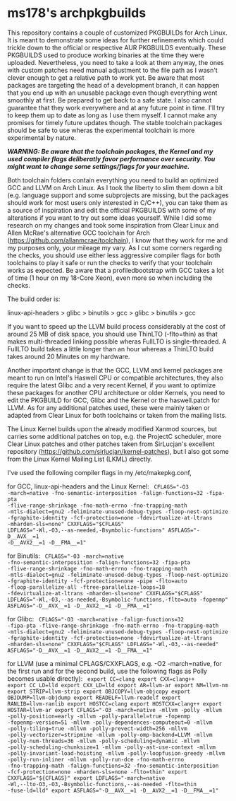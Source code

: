# ms178's archpkgbuilds
This repository contains a couple of customized PKGBUILDs for Arch Linux. It is meant to demonstrate some ideas for further refinements which could trickle down to the official or respective AUR PKGBUILDS eventually. These PKGBUILDS used to produce working binaries at the time they were uploaded. Nevertheless, you need to take a look at them anyway, the ones with custom patches need manual adjustment to the file path as I wasn't clever enough to get a relative path to work yet. Be aware that most packages are targeting the head of a development branch, it can happen that you end up with an unusable package even though everything went smoothly at first. Be prepared to get back to a safe state. I also cannot guarantee that they work everywhere and at any future point in time. I'll try to keep them up to date as long as I use them myself. I cannot make any promises for timely future updates though. The stable toolchain packages should be safe to use wheras the experimental toolchain is more experimental by nature.

***WARNING: Be aware that the toolchain packages, the Kernel and my used compiler flags deliberatly favor performance over security. You might want to change some settings/flags for your machine.***

Both toolchain folders contain everything you need to build an optimized GCC and LLVM on Arch Linux. As I took the liberty to slim them down a bit (e.g. language support and some subprojects are missing, but the packages should work for most users only interested in C/C++), you can take them as a source of inspiration and edit the official PKGBUILDS with some of my alterations if you want to try out some ideas yourself. While I did some research on my changes and took some inspiration from Clear Linux and Allen McRae's alternative GCC toolchain for Arch (https://github.com/allanmcrae/toolchain), I know that they work for me and my purposes only, your mileage my vary. As I cut some corners regarding the checks, you should use either less aggressive compiler flags for both toolchains to play it safe or run the checks to verify that your toolchain works as expected. Be aware that a profiledbootstrap with GCC takes a lot of time (1 hour on my 18-Core Xeon), even more so when including the checks.

The build order is:

linux-api-headers > glibc > binutils > gcc > glibc > binutils > gcc

If you want to speed up the LLVM build process considerably at the cost of around 25 MB of disk space, you should use ThinLTO (-flto=thin) as that makes multi-threaded linking possible wheras FullLTO is single-threaded. A FullLTO build takes a little longer than an hour whereas a ThinLTO build takes around 20 Minutes on my hardware.

Another important change is that the GCC, LLVM and kernel packages are meant to run on Intel's Haswell CPU or compatible architectures, they also require the latest Glibc and a very recent Kernel, if you want to optimize these packages for another CPU architecture or older Kernels, you need to edit the PKGBUILD for GCC, Glibc and the Kernel or the haswell.patch for LLVM. As for any additional patches used, these were mainly taken or adapted from Clear Linux for both toolchains or taken from the mailing lists. 

The Linux Kernel builds upon the already modified Xanmod sources, but carries some additional patches on top, e.g. the ProjectC scheduler, more Clear Linux patches and other patches taken from SirLucjan's excellent repository (https://github.com/sirlucjan/kernel-patches), but I also got some from the Linux Kernel Mailing List (LKML) directly. 

I've used the following compiler flags in my /etc/makepkg.conf,

for GCC, linux-api-headers and the Linux Kernel:
<CODE>
CFLAGS="-O3 -march=native -fno-semantic-interposition -falign-functions=32 -fipa-pta -flive-range-shrinkage -fno-math-errno -fno-trapping-math -mtls-dialect=gnu2 -feliminate-unused-debug-types -floop-nest-optimize -fgraphite-identity -fcf-protection=none -fdevirtualize-at-ltrans -mharden-sls=none"
CXXFLAGS="$CFLAGS"
LDFLAGS="-Wl,-O3,--as-needed,-Bsymbolic-functions"
ASFLAGS="-D__AVX__=1 -D__AVX2__=1 -D__FMA__=1"
</CODE>

for Binutils:
<CODE>
CFLAGS="-O3 -march=native -fno-semantic-interposition -falign-functions=32 -fipa-pta -flive-range-shrinkage -fno-math-errno -fno-trapping-math -mtls-dialect=gnu2 -feliminate-unused-debug-types -floop-nest-optimize -fgraphite-identity -fcf-protection=none -pipe -flto=auto -floop-parallelize-all -ftree-parallelize-loops=18 -fdevirtualize-at-ltrans -mharden-sls=none"
CXXFLAGS="$CFLAGS"
LDFLAGS="-Wl,-O3,--as-needed,-Bsymbolic-functions,-flto=auto -fopenmp"
ASFLAGS="-D__AVX__=1 -D__AVX2__=1 -D__FMA__=1"
</CODE>

for Glibc:
<CODE>
CFLAGS="-O3 -march=native -falign-functions=32 -fipa-pta -flive-range-shrinkage -fno-math-errno -fno-trapping-math -mtls-dialect=gnu2 -feliminate-unused-debug-types -floop-nest-optimize -fgraphite-identity -fcf-protection=none -fdevirtualize-at-ltrans -mharden-sls=none"
CXXFLAGS="$CFLAGS"
LDFLAGS="-Wl,-O3,--as-needed"
ASFLAGS="-D__AVX__=1 -D__AVX2__=1 -D__FMA__=1"
</CODE>

for LLVM (use a minimal CFLAGS/CXXFLAGS, e.g. -O2 -march=native, for the first run and for the second build, use the following flags as Polly becomes usable directly):
<CODE>
export CC=clang
export CXX=clang++
export CC_LD=lld
export CXX_LD=lld
export AR=llvm-ar
export NM=llvm-nm
export STRIP=llvm-strip
export OBJCOPY=llvm-objcopy
export OBJDUMP=llvm-objdump
export READELF=llvm-readelf
export RANLIB=llvm-ranlib
export HOSTCC=clang
export HOSTCXX=clang++
export HOSTAR=llvm-ar
export CFLAGS="-O3 -march=native -mllvm -polly -mllvm -polly-position=early -mllvm -polly-parallel=true -fopenmp -fopenmp-version=51 -mllvm -polly-dependences-computeout=0 -mllvm -polly-tiling=true -mllvm -polly-prevect-width=256 -mllvm -polly-vectorizer=stripmine -mllvm -polly-omp-backend=LLVM -mllvm -polly-num-threads=36 -mllvm -polly-scheduling=dynamic -mllvm -polly-scheduling-chunksize=1 -mllvm -polly-ast-use-context -mllvm -polly-invariant-load-hoisting -mllvm -polly-loopfusion-greedy -mllvm -polly-run-inliner -mllvm -polly-run-dce -fno-math-errno -fno-trapping-math -falign-functions=32 -fno-semantic-interposition -fcf-protection=none -mharden-sls=none -flto=thin"
export CXXFLAGS="${CFLAGS}"
export LDFLAGS="-march=native -Wl,--lto-O3,-O3,-Bsymbolic-functions,--as-needed -flto=thin -fuse-ld=lld"
export ASFLAGS="-D__AVX__=1 -D__AVX2__=1 -D__FMA__=1"
</CODE>
